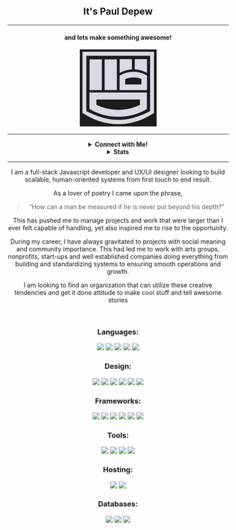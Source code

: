 <div align="center"
>

## It's Paul Depew
------
####  and lets make something awesome!

<img width="175px" src="./PromoCard_Logo.png">


-----

<div style="align: flex;">
<details>
<summary> <b>Connect with Me!</b>
</summary>
<br />

[<img src="https://img.shields.io/badge/PaulDepew%20-%23007ACC.svg?&style=for-the-badge&logo=LinkedIn&logoColor=white"/>][instagram]
[<img src="https://img.shields.io/badge/LostAmongPines%20-%23E4405F.svg?&style=for-the-badge&logo=Instagram&logoColor=white"/>][linkedin] 
[<img src="https://img.shields.io/badge/CodeWars%20-%23AD2C27.svg?&style=for-the-badge&logo=Codewars&logoColor=white"/>][ codewars] 
[<img src="https://img.shields.io/badge/Design Portfolio%20-%23414959.svg?&style=for-the-badge&logo=Octopus-deploy&logoColor=white"/>][portfolio]

</details>

<details>
<summary>
<b>Stats</b>
</summary>

  ![Paul's Stats](https://github-readme-stats.codestackr.vercel.app/api?username=PaulDepew&show_icons=true&hide_border=true&theme=nord)

![Top Languages](https://github-readme-stats.vercel.app/api/top-langs/?username=PaulDepew&layout=compact&theme=nord)

  </details>
</div>

---------------
I am a full-stack Javascript developer and UX/UI designer looking to build scalable, human-oriented systems from first touch to end result.

As a lover of poetry I came upon the phrase,
>“How can a man be measured if he is never put beyond his depth?” 

This has pushed me to manage projects and work that were larger than I ever felt capable of handling, yet also inspired me to rise to the opportunity.

During my career, I have always gravitated to projects with social meaning and community importance.
This had led me to work with arts groups, nonprofits, start-ups and well established companies doing everything from building and standardizing systems to ensuring smooth operations and growth. 

I am looking to find an organization that can utilize these creative tendencies and get it done attitude to make cool stuff and tell awesome stories

<br/>

### Languages:
<img src="https://img.shields.io/badge/node.js%20-%2343853D.svg?&style=for-the-badge&logo=node.js&logoColor=white"/>

<img src="https://img.shields.io/badge/javascript%20-%23323330.svg?&style=for-the-badge&logo=javascript&logoColor=%23F7DF1E"/>

<img src="https://img.shields.io/badge/typescript%20-%23007ACC.svg?&style=for-the-badge&logo=typescript&logoColor=white"/>

<img src="https://img.shields.io/badge/html5%20-%23E34F26.svg?&style=for-the-badge&logo=html5&logoColor=white"/>

<img src="https://img.shields.io/badge/css3%20-%231572B6.svg?&style=for-the-badge&logo=css3&logoColor=white"/>


### Design:
<img src="https://img.shields.io/badge/Illustrator%20-%23ff9a00.svg?&style=for-the-badge&logo=Adobe-Illustrator&logoColor=white"/>
<img src="https://img.shields.io/badge/Adobe_Xd%20-%23FF26BE.svg?&style=for-the-badge&logo=Adobe-Xd&logoColor=white"/>
<img src="https://img.shields.io/badge/Adobe_Photoshop%20-%23318aff.svg?&style=for-the-badge&logo=Adobe-Xd&logoColor=white"/>
<img src="https://img.shields.io/badge/bootstrap%20-%23563D7C.svg?&style=for-the-badge&logo=bootstrap&logoColor=white"/>

<img src="https://img.shields.io/badge/material%20ui%20-%230081CB.svg?&style=for-the-badge&logo=material-ui&logoColor=white"/>

<img src="https://img.shields.io/badge/Flutter%20-%2302569B.svg?&style=for-the-badge&logo=Flutter&logoColor=white"/>


### Frameworks:
<img src="https://img.shields.io/badge/express.js%20-%23404d59.svg?&style=for-the-badge"/>

<img src="https://img.shields.io/badge/react%20-%2320232a.svg?&style=for-the-badge&logo=react&logoColor=%2361DAFB"/>

<img src="https://img.shields.io/badge/redux%20-%23593d88.svg?&style=for-the-badge&logo=redux&logoColor=white"/>

<img src="https://img.shields.io/badge/jquery%20-%230769AD.svg?&style=for-the-badge&logo=jquery&logoColor=white"/>

<img src="https://img.shields.io/badge/Twilio%20-%23F22F46.svg?&style=for-the-badge&logo=twilio&logoColor=white"/>
<img src="https://img.shields.io/badge/Socket.io%20-%23010101.svg?&style=for-the-badge&logo=Socket.io&logoColor=white"/>


### Tools: 
<img src="https://img.shields.io/badge/git%20-%23F05033.svg?&style=for-the-badge&logo=git&logoColor=white"/>

<img src="https://img.shields.io/badge/github%20-%23121011.svg?&style=for-the-badge&logo=github&logoColor=white"/>

<img src="https://img.shields.io/badge/NPM%20-%23cb3837.svg?&style=for-the-badge&logo=NPM&logoColor=white"/>
<img src="https://img.shields.io/badge/Jest%20-%23C21325.svg?&style=for-the-badge&logo=Jest&logoColor=white"/>
<br />

### Hosting:
<img src="https://img.shields.io/badge/AWS%20-%23FF9900.svg?&style=for-the-badge&logo=amazon-aws&logoColor=white"/>

<img src="https://img.shields.io/badge/heroku%20-%23430098.svg?&style=for-the-badge&logo=heroku&logoColor=white"/>


### Databases:
<img src ="https://img.shields.io/badge/MongoDB-%234ea94b.svg?&style=for-the-badge&logo=mongodb&logoColor=white"/>

<img src ="https://img.shields.io/badge/postgres-%23316192.svg?&style=for-the-badge&logo=postgresql&logoColor=white"/>
<img src ="https://img.shields.io/badge/MySQL-%234479A1.svg?&style=for-the-badge&logo=MYSQL&logoColor=white"/>

</div>

[instagram]: https://instagram.com/lostamongpines
[linkedin]: https://www.linkedin.com/in/pauldepew/
[codewars]: https://www.codewars.com/users/PaulDepew
[portfolio]: https://google.com
